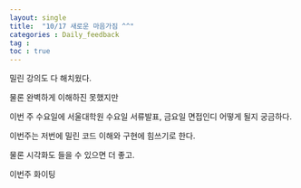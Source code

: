 ```yaml
---
layout: single
title:  "10/17 새로운 마음가짐 ^^"
categories : Daily_feedback
tag : 
toc : true
---
```


밀린 강의도 다 해치웠다.

물론 완벽하게 이해하진 못했지만

이번 주 수요일에 서울대학원 수요일 서류발표, 금요일 면접인디 어떻게 될지 궁금하다.

이번주는 저번에 밀린 코드 이해와 구현에 힘쓰기로 한다.

물론 시각화도 들을 수 있으면 더 좋고.

이번주 화이팅

